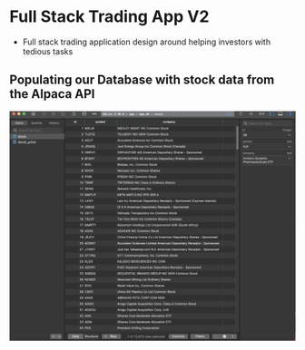 # Full Stack Trading App V2
- Full stack trading application design around helping investors with tedious tasks

## Populating our Database with stock data from the Alpaca API
![Populating our Database](README_FOLDER/PopulatingDB.png)
